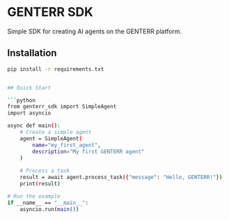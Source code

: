 # GENTERR SDK

Simple SDK for creating AI agents on the GENTERR platform.

## Installation

```bash
pip install -r requirements.txt


## Quick Start

```python
from genterr_sdk import SimpleAgent
import asyncio

async def main():
    # Create a simple agent
    agent = SimpleAgent(
        name="my_first_agent",
        description="My first GENTERR agent"
    )
    
    # Process a task
    result = await agent.process_task({"message": "Hello, GENTERR!"})
    print(result)

# Run the example
if __name__ == "__main__":
    asyncio.run(main())